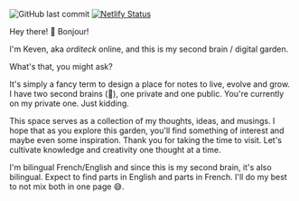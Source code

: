 ![GitHub last commit](https://img.shields.io/github/last-commit/orditeck/2ndbrain?color=fb3baa&label=Last%20%F0%9F%A7%A0%20update) [![Netlify Status](https://api.netlify.com/api/v1/badges/af0911c1-2523-42a9-b822-dcbdef700484/deploy-status)](https://app.netlify.com/sites/dreamy-smakager-6be3b9/deploys)

Hey there! 👋 Bonjour!

I'm Keven, aka *orditeck* online, and this is my second brain / digital garden.

What's that, you might ask?

It's simply a fancy term to design a place for notes to live, evolve and grow. I have two second brains (🤔), one private and one public. You're currently on my private one. Just kidding.

This space serves as a collection of my thoughts, ideas, and musings. I hope that as you explore this garden, you'll find something of interest and maybe even some inspiration. Thank you for taking the time to visit. Let's cultivate knowledge and creativity one thought at a time.

I'm bilingual French/English and since this is my second brain, it's also bilingual. Expect to find parts in English and parts in French. I'll do my best to not mix both in one page 😅.
